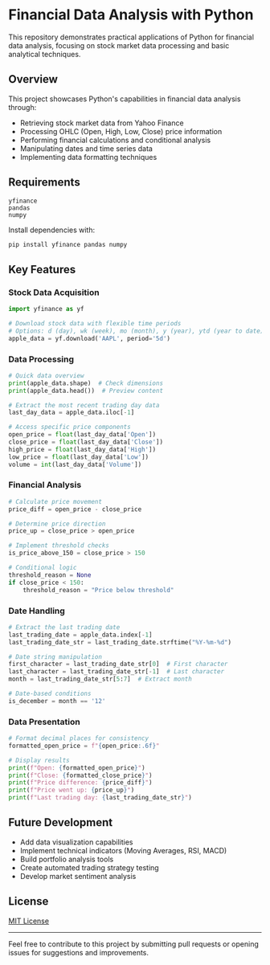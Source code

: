 # Financial Data Analysis with Python

This repository demonstrates practical applications of Python for financial data analysis, focusing on stock market data processing and basic analytical techniques.

## Overview

This project showcases Python's capabilities in financial data analysis through:

- Retrieving stock market data from Yahoo Finance
- Processing OHLC (Open, High, Low, Close) price information
- Performing financial calculations and conditional analysis
- Manipulating dates and time series data
- Implementing data formatting techniques

## Requirements

```
yfinance
pandas
numpy
```

Install dependencies with:

```bash
pip install yfinance pandas numpy
```

## Key Features

### Stock Data Acquisition

```python
import yfinance as yf

# Download stock data with flexible time periods
# Options: d (day), wk (week), mo (month), y (year), ytd (year to date), max (all available)
apple_data = yf.download('AAPL', period='5d')
```

### Data Processing

```python
# Quick data overview
print(apple_data.shape)  # Check dimensions
print(apple_data.head())  # Preview content

# Extract the most recent trading day data
last_day_data = apple_data.iloc[-1]

# Access specific price components
open_price = float(last_day_data['Open'])
close_price = float(last_day_data['Close'])
high_price = float(last_day_data['High'])
low_price = float(last_day_data['Low'])
volume = int(last_day_data['Volume'])
```

### Financial Analysis

```python
# Calculate price movement
price_diff = open_price - close_price

# Determine price direction
price_up = close_price > open_price

# Implement threshold checks
is_price_above_150 = close_price > 150

# Conditional logic
threshold_reason = None
if close_price < 150:
    threshold_reason = "Price below threshold"
```

### Date Handling

```python
# Extract the last trading date
last_trading_date = apple_data.index[-1]
last_trading_date_str = last_trading_date.strftime("%Y-%m-%d")

# Date string manipulation
first_character = last_trading_date_str[0]  # First character
last_character = last_trading_date_str[-1]  # Last character
month = last_trading_date_str[5:7]  # Extract month

# Date-based conditions
is_december = month == '12'
```

### Data Presentation

```python
# Format decimal places for consistency
formatted_open_price = f"{open_price:.6f}"

# Display results
print(f"Open: {formatted_open_price}")
print(f"Close: {formatted_close_price}")
print(f"Price difference: {price_diff}")
print(f"Price went up: {price_up}")
print(f"Last trading day: {last_trading_date_str}")
```

## Future Development

- Add data visualization capabilities
- Implement technical indicators (Moving Averages, RSI, MACD)
- Build portfolio analysis tools
- Create automated trading strategy testing
- Develop market sentiment analysis

## License

[MIT License](LICENSE)

---

Feel free to contribute to this project by submitting pull requests or opening issues for suggestions and improvements.
